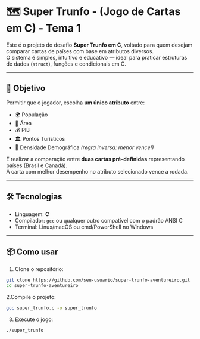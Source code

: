 # 🗺️ Super Trunfo - (Jogo de Cartas em C) - Tema  1

Este é o projeto do desafio **Super Trunfo em C**, voltado para quem desejam comparar cartas de países com base em atributos diversos.  
O sistema é simples, intuitivo e educativo — ideal para praticar estruturas de dados (`struct`), funções e condicionais em C.

---

## 🎯 Objetivo

Permitir que o jogador, escolha **um único atributo** entre:

- 🌍 População  
- 📐 Área  
- 💰 PIB  
- 🏛️ Pontos Turísticos  
- 👥 Densidade Demográfica *(regra inversa: menor vence!)*

E realizar a comparação entre **duas cartas pré-definidas** representando países (Brasil e Canadá).  
A carta com melhor desempenho no atributo selecionado vence a rodada.

---

## 🛠️ Tecnologias

- Linguagem: **C**
- Compilador: `gcc` ou qualquer outro compatível com o padrão ANSI C
- Terminal: Linux/macOS ou cmd/PowerShell no Windows

---

## 📦 Como usar

1. Clone o repositório:

```bash
git clone https://github.com/seu-usuario/super-trunfo-aventureiro.git
cd super-trunfo-aventureiro
```
2.Compile o projeto:

```bash
gcc super_trunfo.c -o super_trunfo
```
3. Execute o jogo:

```bash
./super_trunfo

```
